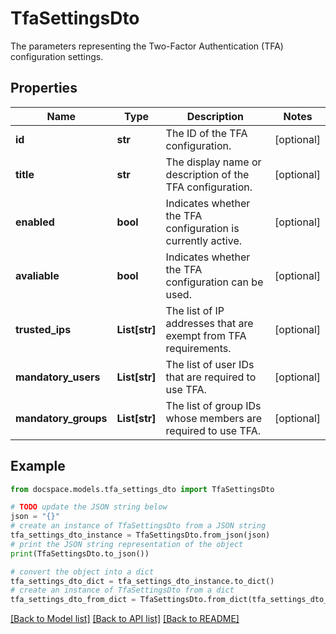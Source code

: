 # TfaSettingsDto

The parameters representing the Two-Factor Authentication (TFA) configuration settings.

## Properties

Name | Type | Description | Notes
------------ | ------------- | ------------- | -------------
**id** | **str** | The ID of the TFA configuration. | [optional] 
**title** | **str** | The display name or description of the TFA configuration. | [optional] 
**enabled** | **bool** | Indicates whether the TFA configuration is currently active. | [optional] 
**avaliable** | **bool** | Indicates whether the TFA configuration can be used. | [optional] 
**trusted_ips** | **List[str]** | The list of IP addresses that are exempt from TFA requirements. | [optional] 
**mandatory_users** | **List[str]** | The list of user IDs that are required to use TFA. | [optional] 
**mandatory_groups** | **List[str]** | The list of group IDs whose members are required to use TFA. | [optional] 

## Example

```python
from docspace.models.tfa_settings_dto import TfaSettingsDto

# TODO update the JSON string below
json = "{}"
# create an instance of TfaSettingsDto from a JSON string
tfa_settings_dto_instance = TfaSettingsDto.from_json(json)
# print the JSON string representation of the object
print(TfaSettingsDto.to_json())

# convert the object into a dict
tfa_settings_dto_dict = tfa_settings_dto_instance.to_dict()
# create an instance of TfaSettingsDto from a dict
tfa_settings_dto_from_dict = TfaSettingsDto.from_dict(tfa_settings_dto_dict)
```
[[Back to Model list]](../README.md#documentation-for-models) [[Back to API list]](../README.md#documentation-for-api-endpoints) [[Back to README]](../README.md)


